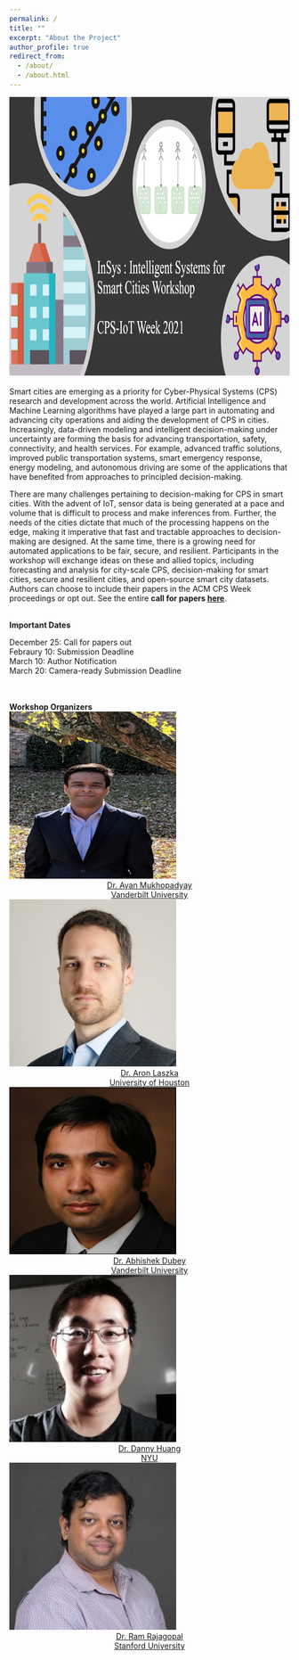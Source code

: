 ```yaml
---
permalink: /
title: ""
excerpt: "About the Project"
author_profile: true
redirect_from: 
  - /about/
  - /about.html
---
```

<div style="text-align:center">
  <img src="images/insys_2.png" height="500px" width="100%" />
</div>

<br>
Smart cities are emerging as a priority for Cyber-Physical Systems (CPS) research and development across the world. Artificial Intelligence and Machine Learning algorithms have played a large part in automating and advancing city operations and aiding the development of CPS in cities. Increasingly, data-driven modeling and intelligent decision-making under uncertainty are forming the basis for advancing transportation, safety, connectivity, and health services. For example, advanced traffic solutions, improved public transportation systems, smart emergency response, energy modeling, and autonomous driving are some of the applications that have benefited from approaches to principled decision-making.

There are many challenges pertaining to decision-making for CPS in smart cities. With the advent of IoT, sensor data is being generated at a pace and volume that is difficult to process and make inferences from. Further, the needs of the cities dictate that much of the processing happens on the edge, making it imperative that fast and tractable approaches to decision-making are designed. At the same time, there is a growing need for automated applications to be fair, secure, and resilient. Participants in the workshop will exchange ideas on these and allied topics, including forecasting and analysis for city-scale CPS, decision-making for smart cities, secure and resilient cities, and open-source smart city datasets. Authors can choose to include their papers in the ACM CPS Week proceedings or opt out. See the entire <b>call for papers [here](https://insys-cpsweek.github.io/cfp/)</b>.

<br>
<b>Important Dates</b>
<br>

December 25: Call for papers out<br>
Febraury 10: Submission Deadline<br>
March 10: Author Notification<br>
March 20: Camera-ready Submission Deadline<br>
<br>

<br>
<b>Workshop Organizers</b>
<br>


 <div class="row">
  <div class="column">
    <a href="https://ayanmukhopadhyay.github.io">
      <img src="images/Ayan.png" alt="ayan" height="300" width="300" text-align="center">
      <figcaption style="text-align:center">Dr. Ayan Mukhopadyay <br> Vanderbilt University</figcaption>
    </a>
  </div>
  <div class="column">
    <a href="https://aronlaszka.com/">
      <img src="images/laszka.jpg" alt="aron" height="300" width="300" text-align="center">
      <figcaption style="text-align:center">Dr. Aron Laszka <br> University of Houston</figcaption>
    </a>
  </div>
  <div class="column">
    <a href="https://scopelab.ai/">
      <img src="images/dubey.jpg" alt="dubey" height="300" width="300" text-align="center">
      <figcaption style="text-align:center">Dr. Abhishek Dubey <br> Vanderbilt University</figcaption>
    </a>
  </div>
  <div class="column">
    <a href="https://hdanny.org/">
      <img src="images/danny.jpg" alt="danny" height="300" width="300" text-align="center">
      <figcaption style="text-align:center">Dr. Danny Huang <br> NYU</figcaption>
    </a>
  </div>
  <div class="column">
    <a href="https://profiles.stanford.edu/ram-rajagopal">
      <img src="images/ram.jpg" alt="ram" height="300" width="300" text-align="center">
      <figcaption style="text-align:center">Dr. Ram Rajagopal <br> Stanford University</figcaption>
    </a>
  </div>
</div>
 


      
